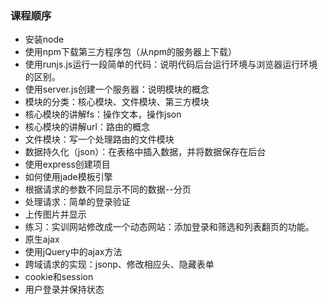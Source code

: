 ### 课程顺序
+ 安装node
+ 使用npm下载第三方程序包（从npm的服务器上下载）
+ 使用runjs.js运行一段简单的代码：说明代码后台运行环境与浏览器运行环境的区别。
+ 使用server.js创建一个服务器：说明模块的概念
+ 模块的分类：核心模块、文件模块、第三方模块
+ 核心模块的讲解fs：操作文本，操作json
+ 核心模块的讲解url：路由的概念
+ 文件模块：写一个处理路由的文件模块
+ 数据持久化（json）：在表格中插入数据，并将数据保存在后台
+ 使用express创建项目
+ 如何使用jade模板引擎
+ 根据请求的参数不同显示不同的数据--分页
+ 处理请求：简单的登录验证
+ 上传图片并显示
+ 练习：实训网站修改成一个动态网站：添加登录和筛选和列表翻页的功能。
+ 原生ajax
+ 使用jQuery中的ajax方法
+ 跨域请求的实现：jsonp、修改相应头、隐藏表单
+ cookie和session
+ 用户登录并保持状态